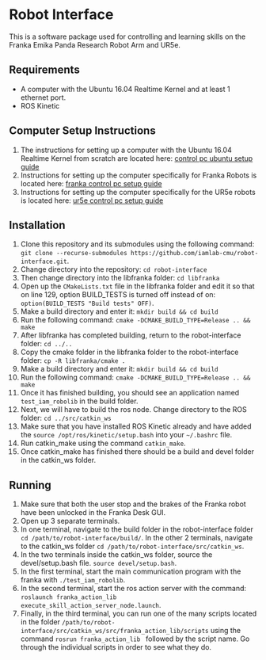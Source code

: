 # Robot Interface

This is a software package used for controlling and learning skills on the Franka Emika Panda Research Robot Arm and UR5e.

## Requirements

* A computer with the Ubuntu 16.04 Realtime Kernel and at least 1 ethernet port.
* ROS Kinetic 

## Computer Setup Instructions

1. The instructions for setting up a computer with the Ubuntu 16.04 Realtime Kernel from scratch are located here: [control pc ubuntu setup guide](docs/control_pc_ubuntu_setup_guide.md)
2. Instructions for setting up the computer specifically for Franka Robots is located here: [franka control pc setup guide](docs/franka_control_pc_setup_guide.md)
3. Instructions for setting up the computer specifically for the UR5e robots is located here: [ur5e control pc setup guide](docs/ur5e_control_pc_setup_guide.md)

## Installation

1. Clone this repository and its submodules using the following command: `git clone --recurse-submodules https://github.com/iamlab-cmu/robot-interface.git`. 
2. Change directory into the repository: `cd robot-interface`
3. Then change directory into the libfranka folder: `cd libfranka`
4. Open up the `CMakeLists.txt` file in the libfranka folder and edit it so that on line 129, option BUILD_TESTS is turned off instead of on: `option(BUILD_TESTS "Build tests" OFF)`.
5. Make a build directory and enter it: `mkdir build && cd build`
6. Run the following command: `cmake -DCMAKE_BUILD_TYPE=Release .. && make`
7. After libfranka has completed building, return to the robot-interface folder: `cd ../..`
8. Copy the cmake folder in the libfranka folder to the robot-interface folder: `cp -R libfranka/cmake .`
9. Make a build directory and enter it: `mkdir build && cd build`
10. Run the following command: `cmake -DCMAKE_BUILD_TYPE=Release .. && make`
11. Once it has finished building, you should see an application named `test_iam_robolib` in the build folder.
12. Next, we will have to build the ros node. Change directory to the ROS folder: `cd ../src/catkin_ws`
13. Make sure that you have installed ROS Kinetic already and have added the `source /opt/ros/kinetic/setup.bash` into your `~/.bashrc` file.
14. Run catkin_make using the command `catkin_make`.
15. Once catkin_make has finished there should be a build and devel folder in the catkin_ws folder.

## Running

1. Make sure that both the user stop and the brakes of the Franka robot have been unlocked in the Franka Desk GUI.
2. Open up 3 separate terminals.
3. In one terminal, navigate to the build folder in the robot-interface folder `cd /path/to/robot-interface/build/`. In the other 2 terminals, navigate to the catkin_ws folder `cd /path/to/robot-interface/src/catkin_ws`.
4. In the two terminals inside the catkin_ws folder, source the devel/setup.bash file. `source devel/setup.bash`.
5. In the first terminal, start the main communication program with the franka with `./test_iam_robolib`.
6. In the second terminal, start the ros action server with the command: `roslaunch franka_action_lib execute_skill_action_server_node.launch`.
7. Finally, in the third terminal, you can run one of the many scripts located in the folder `/path/to/robot-interface/src/catkin_ws/src/franka_action_lib/scripts` using the command `rosrun franka_action_lib ` followed by the script name. Go through the individual scripts in order to see what they do.
